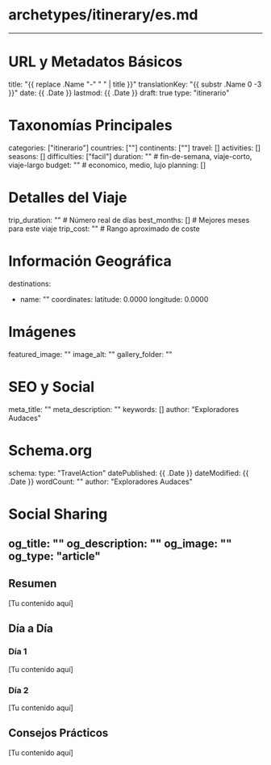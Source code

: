 # archetypes/itinerary/es.md
---
# URL y Metadatos Básicos
title: "{{ replace .Name "-" " " | title }}"
translationKey: "{{ substr .Name 0 -3 }}"
date: {{ .Date }}
lastmod: {{ .Date }}
draft: true
type: "itinerario"

# Taxonomías Principales
categories: ["itinerario"]
countries: [""]
continents: [""]
travel: []
activities: []
seasons: []
difficulties: ["facil"]
duration: ""                                      # fin-de-semana, viaje-corto, viaje-largo
budget: ""                                        # economico, medio, lujo
planning: []

# Detalles del Viaje
trip_duration: ""                                 # Número real de días
best_months: []                                   # Mejores meses para este viaje
trip_cost: ""                                     # Rango aproximado de coste

# Información Geográfica
destinations:
  - name: ""
    coordinates:
      latitude: 0.0000
      longitude: 0.0000

# Imágenes
featured_image: ""
image_alt: ""
gallery_folder: ""

# SEO y Social
meta_title: ""
meta_description: ""
keywords: []
author: "Exploradores Audaces"

# Schema.org
schema:
  type: "TravelAction"
  datePublished: {{ .Date }}
  dateModified: {{ .Date }}
  wordCount: ""
  author: "Exploradores Audaces"

# Social Sharing
og_title: ""
og_description: ""
og_image: ""
og_type: "article"
---

## Resumen

[Tu contenido aquí]

## Día a Día

### Día 1

[Tu contenido aquí]

### Día 2

[Tu contenido aquí]

## Consejos Prácticos

[Tu contenido aquí]